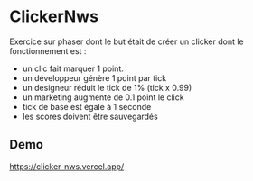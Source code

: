 # ClickerNws

Exercice sur phaser dont le but était de créer un clicker dont le fonctionnement est :
 - un clic fait marquer 1 point.
 - un développeur génère 1 point par tick
 - un designeur réduit le tick de 1% (tick x 0.99)
 - un marketing augmente de 0.1 point le click
 - tick de base est égale à 1 seconde
 - les scores doivent être sauvegardés

## Demo

https://clicker-nws.vercel.app/
